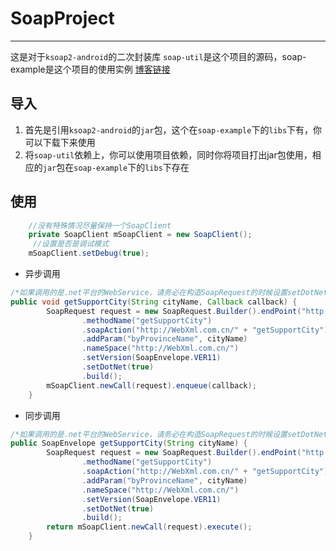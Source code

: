 # SoapProject

------------------------------
这是对于`ksoap2-android`的二次封装库
`soap-util`是这个项目的源码，soap-example是这个项目的使用实例
[博客链接](http://blog.csdn.net/LiuShuaiQ/article/details/70238810)

## 导入
1. 首先是引用`ksoap2-android`的`jar`包，这个在`soap-example`下的`libs`下有，你可以下载下来使用
2. 将`soap-util`依赖上，你可以使用项目依赖，同时你将项目打出jar包使用，相应的`jar`包在`soap-example`下的`libs`下存在

## 使用

```Java
    //没有特殊情况尽量保持一个SoapClient
    private SoapClient mSoapClient = new SoapClient();
     //设置是否是调试模式
    mSoapClient.setDebug(true);
```
- 异步调用
```Java
/*如果调用的是.net平台的WebService，请务必在构造SoapRequest的时候设置setDotNet(true)*/
public void getSupportCity(String cityName, Callback callback) {
        SoapRequest request = new SoapRequest.Builder().endPoint("http://www.webxml.com.cn/WebServices/WeatherWebService.asmx")
                .methodName("getSupportCity")
                .soapAction("http://WebXml.com.cn/" + "getSupportCity")
                .addParam("byProvinceName", cityName)
                .nameSpace("http://WebXml.com.cn/")
                .setVersion(SoapEnvelope.VER11)
                .setDotNet(true)
                .build();
        mSoapClient.newCall(request).enqueue(callback);
    }
```
- 同步调用
```Java
/*如果调用的是.net平台的WebService，请务必在构造SoapRequest的时候设置setDotNet(true)*/
public SoapEnvelope getSupportCity(String cityName) {
        SoapRequest request = new SoapRequest.Builder().endPoint("http://www.webxml.com.cn/WebServices/WeatherWebService.asmx")
                .methodName("getSupportCity")
                .soapAction("http://WebXml.com.cn/" + "getSupportCity")
                .addParam("byProvinceName", cityName)
                .nameSpace("http://WebXml.com.cn/")
                .setVersion(SoapEnvelope.VER11)
                .setDotNet(true)
                .build();
        return mSoapClient.newCall(request).execute();
    }
```

